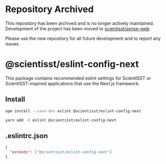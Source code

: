 # Repository Archived

This repository has been archived and is no longer actively maintained.
Development of the project has been moved to
[scientisst/sense-web](https://github.com/scientisst/sense-web).

Please use the new repository for all future development and to report any
issues.

# @scientisst/eslint-config-next
This package contains recommended eslint settings for ScientISST or ScientISST-inspired applications that use the Next.js framework.

## Install

```bash
npm install --save-dev eslint @scientisst/eslint-config-next
```

```bash
yarn add -D eslint @scientisst/eslint-config-next
```

## .eslintrc.json

```json
{
  "extends": ["@scientisst/eslint-config-next"]
}
```


